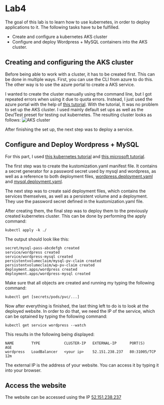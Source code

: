 # Lab4
The goal of this lab is to learn how to use kubernetes, in order to deploy applications to it. The following tasks have tu be fulfilled.
- Create and configure a kubernetes AKS cluster
- Configure and deploy Wordpress + MySQL containers into the AKS cluster.

## Creating and configuring the AKS cluster
Before being able to work with a cluster, it has to be created first. This can be done in multiple ways. First, you can use the CLI from azure to do this. The other way is to use the azure portal to create a AKS service.

I wanted to create the cluster manually using the command line, but I got repeated errors when using it due to quota errors. Instead, I just used the azure portal with the help of [this tutorial](https://learn.microsoft.com/en-us/azure/aks/learn/quick-kubernetes-deploy-portal?tabs=azure-cli). With the tutorial, It was no problem to set up the AKS cluster. I used mainly default set ups as well as the Dev/Test preset for testing out kubernetes. The resulting cluster looks as follows:
![AKS cluster](./images/cluster.png "AKS cluster")

After finishing the set up, the next step was to deploy a service.



## Configure and Deploy Wordpress + MySQL
For this part, I used [this kubernetes tutorial](https://kubernetes.io/docs/tutorials/stateful-application/mysql-wordpress-persistent-volume/) and [this microsoft tutorial](https://learn.microsoft.com/en-us/azure/aks/tutorial-kubernetes-deploy-application?tabs=azure-cli).

The first step was to create the kustomization.yaml manifest file. It contains a secret generator for a password secret used by mysql and wordpress, as well as a reference to both deployment files, [wordpress.deployment.yaml](https://github.com/NiklasKiefer/SoftwareDeploymentILV/blob/main/Lab4/wordpress-deployment.yaml) and [mysql.deployment.yaml](https://github.com/NiklasKiefer/SoftwareDeploymentILV/blob/main/Lab4/mysql-deployment.yaml).

The next step was to create said deployment files, which contains the services themselves, as well as a persistent volume and a deployment. They use the password secret defined in the kustomization.yaml file.

After creating them, the final step was to deploy them to the previously created kubernetes cluster. This can be done by performing the apply command:
```
kubectl apply -k ./
```
The output should look like this:
```
secret/mysql-pass-abcdefgh created
service/wordpress created
service/wordpress-mysql created
persistentvolumeclaim/mysql-pv-claim created
persistentvolumeclaim/wp-pv-claim created
deployment.apps/wordpress created
deployment.apps/wordpress-mysql created
```
Make sure that all objects are created and running my typing the following command:
```
kubectl get [secrets/pods/pvc/...]
```
Now after everything is finished, the last thing left to do is to look at the deployed website. In order to do that, we need the IP of the service, which can be optained by typing the following command:
```
kubectl get service wordpress --watch
```
This results in the following being displayed:
```
NAME        TYPE           CLUSTER-IP   EXTERNAL-IP      PORT(S)        AGE
wordpress   LoadBalancer   <your ip>    52.151.238.237   80:31005/TCP   12m
```
The external IP is the address of your website. You can access it by typing it into your browser.

## Access the website
The website can be accessed using the IP [52.151.238.237](http://52.151.238.237)
